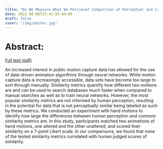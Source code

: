 ```yaml
---
title: "Do We Measure What We Percieve? Comparison of Perceptual and Computed Differences between Hand Animations"
date: 2022-08-06T15:42:55-04:00
draft: false
cover: "/img/poster.jpg"
---
```


# Abstract:

[Full text (pdf)](/docs/comparehands.pdf)


An increased interest in public motion capture data has allowed for the use of data-driven animation algorithms through neural networks. While motion capture data is increasingly accessible, data sets have become too large to sort through manually. Similarity metrics quantify how different two motions are and can be used to search databases much faster when compared to manual searches as well as to train neural networks. However, the most popular similarity metrics are not informed by human perception, resulting in the potential for data that is not perceptually similar being labeled as such by these metrics. We conducted an experiment with hand motions to identify how large the differences between human perception and common similarity metrics are. In this study, participants watched two animations of hand motions, one altered and the other unaltered, and scored their similarity on a 7-point Likert scale. In our comparisons, we found that none of the tested similarity metrics correlated with human judged scores of similarity.

